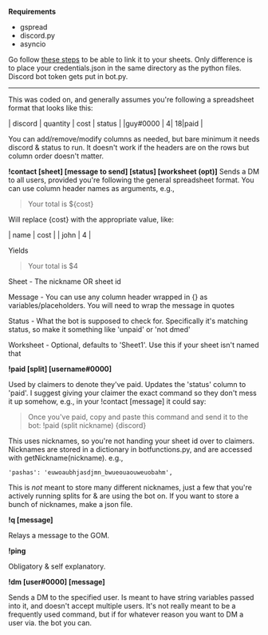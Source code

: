 **Requirements**

* gspread
* discord.py
* asyncio

Go follow [these steps](https://docs.gspread.org/en/v5.7.2/oauth2.html#service-account) to be able to link it to your sheets. Only difference is to place your credentials.json in the same directory as the python files. Discord bot token gets put in bot.py.

---

This was coded on, and generally assumes you're following a spreadsheet format that looks like this:

| discord | quantity | cost | status |
|guy#0000 |         4|    18|paid    |

You can add/remove/modify columns as needed, but bare minimum it needs discord & status to run. It doesn't work if the headers are on the rows but column order doesn't matter.


**!contact [sheet] [message to send] [status] [worksheet (opt)]**
Sends a DM to all users, provided you're following the general spreadsheet format. You can use column header names as arguments, e.g.,

> Your total is ${cost}

Will replace {cost} with the appropriate value, like:

| name | cost |
| john | 4    |

Yields

> Your total is $4

Sheet - The nickname OR sheet id

Message - You can use any column header wrapped in {} as variables/placeholders. You will need to wrap the message in quotes

Status - What the bot is supposed to check for. Specifically it's matching status, so make it something like 'unpaid' or 'not dmed'

Worksheet - Optional, defaults to 'Sheet1'. Use this if your sheet isn't named that

**!paid [split] [username#0000]**

Used by claimers to denote they've paid. Updates the 'status' column to 'paid'. I suggest giving your claimer the exact command so they don't mess it up somehow, e.g., in your !contact [message] it could say:

> Once you've paid, copy and paste this command and send it to the bot:
> !paid (split nickname) {discord}

This uses nicknames, so you're not handing your sheet id over to claimers. Nicknames are stored in a dictionary in botfunctions.py, and are accessed with getNickname(nickname). e.g.,

```'pashas': 'euwoaubhjasdjmn_bwueouaouweuobahm',```

This is *not* meant to store many different nicknames, just a few that you're actively running splits for & are using the bot on. If you want to store a bunch of nicknames, make a json file.

**!q [message]**

Relays a message to the GOM. 

**!ping**

Obligatory & self explanatory.

**!dm [user#0000] [message]**

Sends a DM to the specified user. Is meant to have string variables passed into it, and doesn't accept multiple users. It's not really meant to be a frequently used command, but if for whatever reason you want to DM a user via. the bot you can.